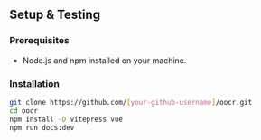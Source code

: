 ## Setup & Testing

### Prerequisites

- Node.js and npm installed on your machine.

### Installation

   ```bash
   git clone https://github.com/[your-github-username]/oocr.git
   cd oocr
   npm install -D vitepress vue
   npm run docs:dev
   ```
